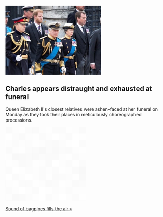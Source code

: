 
![Charles appears distraught and exhausted at funeral](./20220920000017.png)
## Charles appears distraught and exhausted at funeral

Queen Elizabeth II's closest relatives were ashen-faced at her funeral on Monday as they took their places in meticulously choreographed processions.

![pic](../square_bg.png)

[Sound of bagpipes fills the air »](https://www.yahoo.com/lifestyle/royals-emotions-queen-show-ceremonial-104527991.html)
